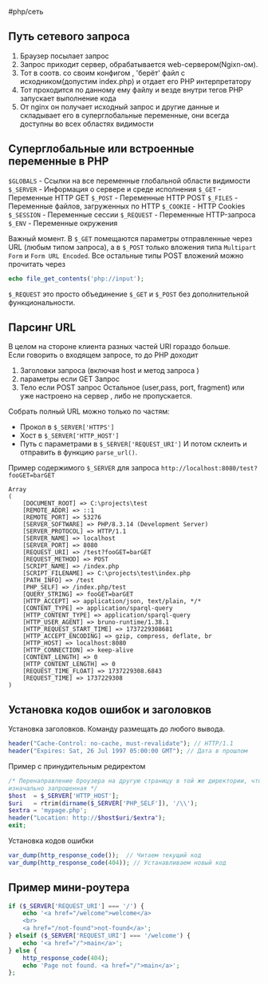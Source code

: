 #php/сеть 
## Путь сетевого запроса

1. Браузер посылает запрос
2. Запрос приходит сервер, обрабатывается web-сервером(Ngixn-ом). 
3. Тот в соотв. со своим конфигом , 'берёт' файл c исходником(допустим index.php) и отдает его PHP интерпретатору
4. Тот проходится по данному ему файлу и везде внутри тегов PHP запускает выполнение кода
5. От nginx он получает исходный запрос и другие данные и складывает его в суперглобальные переменные, они  всегда доступны во всех областях видимости
## Суперглобальные или встроенные переменные в PHP

`$GLOBALS` - Ссылки на все переменные глобальной области видимости
`$_SERVER` - Информация о сервере и среде исполнения
`$_GET` - Переменные HTTP GET
`$_POST` - Переменные HTTP POST
`$_FILES` - Переменные файлов, загруженных по HTTP
`$_COOKIE` - HTTP Cookies
`$_SESSION` - Переменные сессии
`$_REQUEST` - Переменные HTTP-запроса
`$_ENV` - Переменные окружения

Важный момент. В `$_GET` помещаются параметры отправленные через URL (любым типом запроса), а в `$_POST` только вложения типа `Multipart Form` и `Form URL Encoded`.  Все остальные типы POST вложений можно прочитать через
```php
echo file_get_contents('php://input');
```
`$_REQUEST` это просто объединение `$_GET` и `$_POST` без дополнительной функциональности.

## Парсинг URL

В целом на стороне клиента разных частей URI гораздо больше.  
Если говорить о входящем запросе, то до PHP доходит 
1. Заголовки запроса (включая host и метод запроса ) 
2. параметры если GET Запрос
3. Тело если POST запрос
Остальное (user,pass, port, fragment) или уже настроено на сервер , либо не пропускается. 

Собрать полный URL можно только по частям:
- Прокол в `$_SERVER['HTTPS']`
- Хост в `$_SERVER['HTTP_HOST']`
- Путь с параметрами в `$_SERVER['REQUEST_URI']`
И потом склеить и отправить в функцию  `parse_url()`.

 
Пример содержимого `$_SERVER` для запроса  `http://localhost:8080/test?fooGET=barGET`
```
Array
(
    [DOCUMENT_ROOT] => C:\projects\test
    [REMOTE_ADDR] => ::1
    [REMOTE_PORT] => 53276
    [SERVER_SOFTWARE] => PHP/8.3.14 (Development Server)
    [SERVER_PROTOCOL] => HTTP/1.1
    [SERVER_NAME] => localhost
    [SERVER_PORT] => 8080
    [REQUEST_URI] => /test?fooGET=barGET
    [REQUEST_METHOD] => POST
    [SCRIPT_NAME] => /index.php
    [SCRIPT_FILENAME] => C:\projects\test\index.php
    [PATH_INFO] => /test
    [PHP_SELF] => /index.php/test
    [QUERY_STRING] => fooGET=barGET
    [HTTP_ACCEPT] => application/json, text/plain, */*
    [CONTENT_TYPE] => application/sparql-query
    [HTTP_CONTENT_TYPE] => application/sparql-query
    [HTTP_USER_AGENT] => bruno-runtime/1.38.1
    [HTTP_REQUEST_START_TIME] => 1737229308681
    [HTTP_ACCEPT_ENCODING] => gzip, compress, deflate, br
    [HTTP_HOST] => localhost:8080
    [HTTP_CONNECTION] => keep-alive
    [CONTENT_LENGTH] => 0
    [HTTP_CONTENT_LENGTH] => 0
    [REQUEST_TIME_FLOAT] => 1737229308.6843
    [REQUEST_TIME] => 1737229308
)
```


## Установка кодов ошибок и заголовков
Установка заголовков. Команду размещать до любого вывода.
```php
header("Cache-Control: no-cache, must-revalidate"); // HTTP/1.1  
header("Expires: Sat, 26 Jul 1997 05:00:00 GMT"); // Дата в прошлом
```

Пример с принудительным редиректом
```php
/* Перенаправление броузера на другую страницу в той же директории, что и  
изначально запрошенная */  
$host  = $_SERVER['HTTP_HOST'];  
$uri   = rtrim(dirname($_SERVER['PHP_SELF']), '/\\');  
$extra = 'mypage.php';  
header("Location: http://$host$uri/$extra");  
exit;
```


Установка кодов ошибки
```php
var_dump(http_response_code());  // Читаем текущий код 
var_dump(http_response_code(404)); // Устанавливаем новый код    
```

## Пример мини-роутера
```php
if ($_SERVER['REQUEST_URI'] === '/') {
    echo '<a href="/welcome">welcome</a>
    <br>
    <a href="/not-found">not-found</a>';
} elseif ($_SERVER['REQUEST_URI'] === '/welcome') {
    echo '<a href="/">main</a>';
} else {
    http_response_code(404);
    echo 'Page not found. <a href="/">main</a>';
};
```